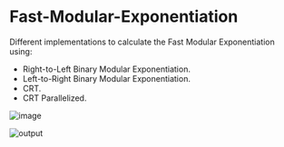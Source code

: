 # Fast-Modular-Exponentiation
Different implementations to calculate the Fast Modular Exponentiation using:
- Right-to-Left Binary Modular Exponentiation.
- Left-to-Right Binary Modular Exponentiation.
- CRT.
- CRT Parallelized.

![image](https://user-images.githubusercontent.com/56788883/147832158-3b7db4a4-c54e-474a-bf17-38f60bc0c1e4.png)

![output](https://user-images.githubusercontent.com/56788883/147832118-d2e00647-b9e7-4d89-a0dd-68faa7cde048.png)
